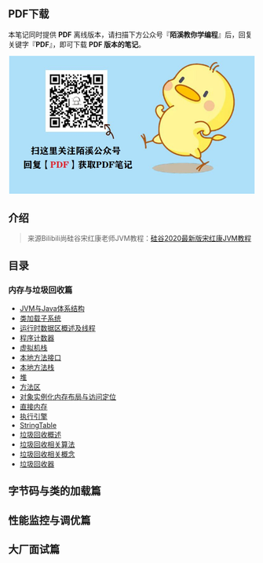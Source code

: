 ## PDF下载

本笔记同时提供 **PDF** 离线版本，请扫描下方公众号『**陌溪教你学编程**』后，回复关键字『**PDF**』，即可下载 **PDF 版本的笔记**。

<p align=center>
    <img src="../doc/images/qq/获取PDF.jpg" width="500" />
</p>

## 介绍

> 来源Bilibili尚硅谷宋红康老师JVM教程：[硅谷2020最新版宋红康JVM教程](https://www.bilibili.com/video/BV1PJ411n7xZ)

## 目录

### 内存与垃圾回收篇

- [JVM与Java体系结构](./1_内存与垃圾回收篇/1_JVM与Java体系结构)
- [类加载子系统](./1_内存与垃圾回收篇/2_类加载子系统)
- [运行时数据区概述及线程](./1_内存与垃圾回收篇/3_运行时数据区概述及线程)
- [程序计数器](./1_内存与垃圾回收篇/4_程序计数器)
- [虚拟机栈](./1_内存与垃圾回收篇/5_虚拟机栈)
- [本地方法接口](./1_内存与垃圾回收篇/6_本地方法接口)
- [本地方法栈](./1_内存与垃圾回收篇/7_本地方法栈)
- [堆](./1_内存与垃圾回收篇/8_堆)
- [方法区](./1_内存与垃圾回收篇/9_方法区)
- [对象实例化内存布局与访问定位](./1_内存与垃圾回收篇/10_对象实例化内存布局与访问定位)
- [直接内存](./1_内存与垃圾回收篇/11_直接内存)
- [执行引擎](./1_内存与垃圾回收篇/12_执行引擎)
- [StringTable](./1_内存与垃圾回收篇/13_StringTable)
- [垃圾回收概述](./1_内存与垃圾回收篇/14_垃圾回收概述)
- [垃圾回收相关算法](./1_内存与垃圾回收篇/15_垃圾回收相关算法)
- [垃圾回收相关概念](./1_内存与垃圾回收篇/16_垃圾回收相关概念)
- [垃圾回收器](./1_内存与垃圾回收篇/17_垃圾回收器)

## 字节码与类的加载篇

## 性能监控与调优篇

## 大厂面试篇